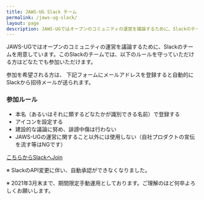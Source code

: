 ```yaml
---
title: JAWS-UG Slack チーム
permalink: /jaws-ug-slack/
layout: page
description: JAWS-UGではオープンのコミュニティの運営を議論するために、Slackのチームを用意しています。
---
```


JAWS-UGではオープンのコミュニティの運営を議論するために、Slackのチームを用意しています。このSlackのチームでは、以下のルールを守っていただける方はどなたでも参加いただけます。

参加を希望される方は、 下記フォームにメールアドレスを登録すると自動的にSlackから招待メールが送られます。

### 参加ルール

* 本名（あるいはそれに類するどなたかが識別できる名前）で登録する
* アイコンを設定する
* 建設的な議論に努め、誹謗中傷は行わない
* JAWS-UGの運営に関すること以外には使用しない（自社プロダクトの宣伝を流す等はNGです）

[こちらからSlackへJoin](https://join.slack.com/t/make-jawsug/shared_invite/zt-lzg2r4ma-BbzKuUEs0IzTm4SLCNdZRQ "こちらからSlackへJoin")


※ SlackのAPI変更に伴い、自動承認ができなくなりました。

※ 2021年3月末まで、期間限定手動運用としております。ご理解のほど何卒よろしくお願いします。
